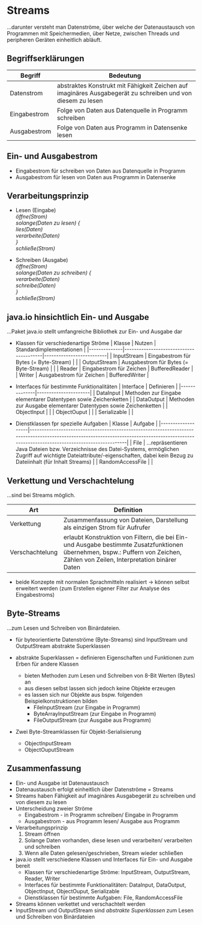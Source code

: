 # Streams

...darunter versteht man Datenströme, über welche der Datenaustausch von Programmen mit Speichermedien, über Netze, zwischen Threads und peripheren Geräten einheitlich abläuft.

## Begriffserklärungen

| Begriff      | Bedeutung                                                                                                   |
|--------------|-------------------------------------------------------------------------------------------------------------|
| Datenstrom   | abstraktes Konstrukt mit Fähigkeit Zeichen auf imaginäres Ausgabegerät zu schreiben und von diesem zu lesen |
| Eingabestrom | Folge von Daten aus Datenquelle in Programm schreiben                                                       |
| Ausgabestrom | Folge von Daten aus Programm in Datensenke lesen                                                            |

## Ein- und Ausgabestrom

- Eingabestrom für schreiben von Daten aus Datenquelle in Programm
- Ausgabestrom für lesen von Daten aus Programm in Datensenke

## Verarbeitungsprinzip

- Lesen (Eingabe)\
  _öffne(Strom)_\
  _solange(Daten zu lesen) {_\
    _lies(Daten)_\
    _verarbeite(Daten)_\
  _}_\
  _schließe(Strom)_

- Schreiben (Ausgabe)\
  _öffne(Strom)_\
  _solange(Daten zu schreiben) {_\
    _verarbeite(Daten)_\
    _schreibe(Daten)_\
  _}_\
  _schließe(Strom)_


## java.io hinsichtlich Ein- und Ausgabe

...Paket java.io stellt umfangreiche Bibliothek zur Ein- und Ausgabe dar

- Klassen für verschiedenartige Ströme
  | Klasse       | Nutzen                                 | Standardimplementationen |
  |--------------|----------------------------------------|--------------------------|
  | InputStream  | Eingabestrom für Bytes (= Byte-Stream) |                          |
  | OutputStream | Ausgabestrom für Bytes (= Byte-Stream) |                          |
  | Reader       | Eingabestrom für Zeichen               | BufferedReader           |
  | Writer       | Ausgabestrom für Zeichen               | BufferedWriter           |

- Interfaces für bestimmte Funktionalitäten
  | Interface    | Definieren           |
  |--------------|----------------------|
  | DataInput    | Methoden zur Eingabe elementarer Datentypen sowie Zeichenketten |
  | DataOutput   | Methoden zur Ausgabe elementarer Datentypen sowie Zeichenketten |
  | ObjectInput  |                      |
  | ObjectOuput  |                      |
  | Serializable |                      |

- Dienstklassen fpr spezielle Aufgaben
  | Klasse            | Aufgabe                                                                                                                                                                                    |
  |-------------------|--------------------------------------------------------------------------------------------------------------------------------------------------------------------------------------------|
  | File              | ...repräsentieren Java Dateien bzw. Verzeichnisse des Datei-Systems, ermöglichen Zugriff auf wichtigte Dateiattribute/-eigenschaften, dabei kein Bezug zu Dateiinhalt (für Inhalt Streams) |
  | RandomAccessFile  |                                                                                                                                                                                            |   

## Verkettung und Verschachtelung

...sind bei Streams möglich.

| Art             | Definition                                                                                                                                                                    |
|-----------------|-------------------------------------------------------------------------------------------------------------------------------------------------------------------------------|
| Verkettung      | Zusammenfassung von Dateien, Darstellung als einzigen Strom für Aufrufer                                                                                                      |
| Verschachtelung | erlaubt Konstruktion von Filtern, die bei Ein- und Ausgabe bestimmte Zusatzfunktionen übernehmen, bspw.: Puffern von Zeichen, Zählen von Zeilen, Interpretation binärer Daten |

- beide Konzepte mit normalen Sprachmitteln realisiert
  -> können selbst erweitert werden (zum Erstellen eigener Filter zur Analyse des Eingabestroms)

## Byte-Streams

...zum Lesen und Schreiben von Binärdateien.

- für byteorientierte Datenströme (Byte-Streams) sind InputStream und OutputStream abstrakte Superklassen
- abstrakte Superklassen = definieren Eigenschaften und Funktionen zum Erben für andere Klassen
  - bieten Methoden zum Lesen und Schreiben von 8-Bit Werten (Bytes) an
  - aus diesen selbst lassen sich jedoch keine Objekte erzeugen
  - es lassen sich nur Objekte aus bspw. folgenden Beispielkonstruktionen bilden
    - FileInputStream (zur Eingabe in Programm)
    - ByteArrayInputStream (zur Eingabe in Programm)
    - FileOutputStream (zur Ausgabe aus Programm)

- Zwei Byte-Streamklassen für Objekt-Serialisierung
  - ObjectInputStream
  - ObjectOuputStream

## Zusammenfassung

- Ein- und Ausgabe ist Datenaustausch
- Datenaustausch erfolgt einheitlich über Datenströme = Streams
- Streams haben Fähigkeit auf imaginäres Ausgabegerät zu schreiben und von diesem zu lesen
- Unterscheidung zweier Ströme
  - Eingabestrom - in Programm schreiben/ Eingabe in Programm
  - Ausgabestrom - aus Programm lesen/ Ausgabe aus Programm
- Verarbeitungsprinzip
  1. Stream öffnen
  2. Solange Daten vorhanden, diese lesen und verarbeiten/ verarbeiten und schreiben
  3. Wenn alle Daten gelesen/geschrieben, Stream wieder schließen
- java.io stellt verschiedene Klassen und Interfaces für Ein- und Ausgabe bereit
  - Klassen für verschiedenartige Ströme: InputStream, OutputStream, Reader, Writer
  - Interfaces für bestimmte Funktionalitäten: DataInput, DataOutput, ObjectInput, ObjectOuput, Serializable
  - Dienstklassen für bestimmte Aufgaben: File, RandomAccessFile
- Streams können verkettet und verschachtelt werden
- InputStream und OutputStream sind _abstrakte Superklassen_ zum Lesen und Schreiben von Binärdateien
